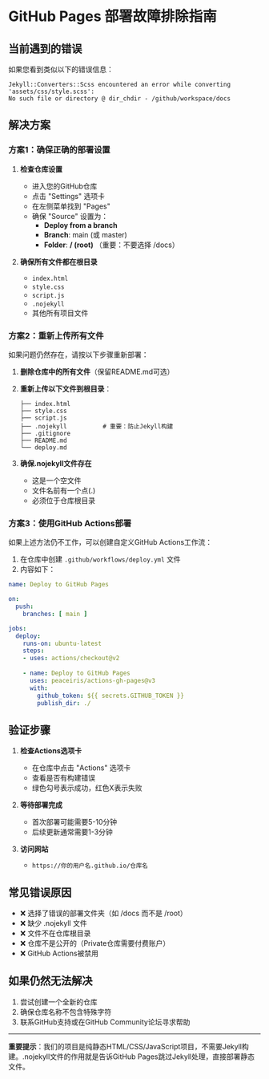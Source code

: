 # GitHub Pages 部署故障排除指南

## 当前遇到的错误

如果您看到类似以下的错误信息：
```
Jekyll::Converters::Scss encountered an error while converting 'assets/css/style.scss':
No such file or directory @ dir_chdir - /github/workspace/docs
```

## 解决方案

### 方案1：确保正确的部署设置

1. **检查仓库设置**
   - 进入您的GitHub仓库
   - 点击 "Settings" 选项卡
   - 在左侧菜单找到 "Pages"
   - 确保 "Source" 设置为：
     - **Deploy from a branch**
     - **Branch**: main (或 master)
     - **Folder**: **/ (root)** （重要：不要选择 /docs）

2. **确保所有文件都在根目录**
   - `index.html`
   - `style.css`
   - `script.js`
   - `.nojekyll`
   - 其他所有项目文件

### 方案2：重新上传所有文件

如果问题仍然存在，请按以下步骤重新部署：

1. **删除仓库中的所有文件**（保留README.md可选）

2. **重新上传以下文件到根目录**：
   ```
   ├── index.html
   ├── style.css
   ├── script.js
   ├── .nojekyll          # 重要：防止Jekyll构建
   ├── .gitignore
   ├── README.md
   └── deploy.md
   ```

3. **确保.nojekyll文件存在**
   - 这是一个空文件
   - 文件名前有一个点(.)
   - 必须位于仓库根目录

### 方案3：使用GitHub Actions部署

如果上述方法仍不工作，可以创建自定义GitHub Actions工作流：

1. 在仓库中创建 `.github/workflows/deploy.yml` 文件
2. 内容如下：
```yaml
name: Deploy to GitHub Pages

on:
  push:
    branches: [ main ]

jobs:
  deploy:
    runs-on: ubuntu-latest
    steps:
    - uses: actions/checkout@v2
    
    - name: Deploy to GitHub Pages
      uses: peaceiris/actions-gh-pages@v3
      with:
        github_token: ${{ secrets.GITHUB_TOKEN }}
        publish_dir: ./
```

## 验证步骤

1. **检查Actions选项卡**
   - 在仓库中点击 "Actions" 选项卡
   - 查看是否有构建错误
   - 绿色勾号表示成功，红色X表示失败

2. **等待部署完成**
   - 首次部署可能需要5-10分钟
   - 后续更新通常需要1-3分钟

3. **访问网站**
   - `https://你的用户名.github.io/仓库名`

## 常见错误原因

- ❌ 选择了错误的部署文件夹（如 /docs 而不是 /root）
- ❌ 缺少 .nojekyll 文件
- ❌ 文件不在仓库根目录
- ❌ 仓库不是公开的（Private仓库需要付费账户）
- ❌ GitHub Actions被禁用

## 如果仍然无法解决

1. 尝试创建一个全新的仓库
2. 确保仓库名称不包含特殊字符
3. 联系GitHub支持或在GitHub Community论坛寻求帮助

---

**重要提示**：我们的项目是纯静态HTML/CSS/JavaScript项目，不需要Jekyll构建。.nojekyll文件的作用就是告诉GitHub Pages跳过Jekyll处理，直接部署静态文件。